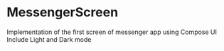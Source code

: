 # MessengerScreen
Implementation of the first screen of messenger app using Compose UI
Include Light and Dark mode
